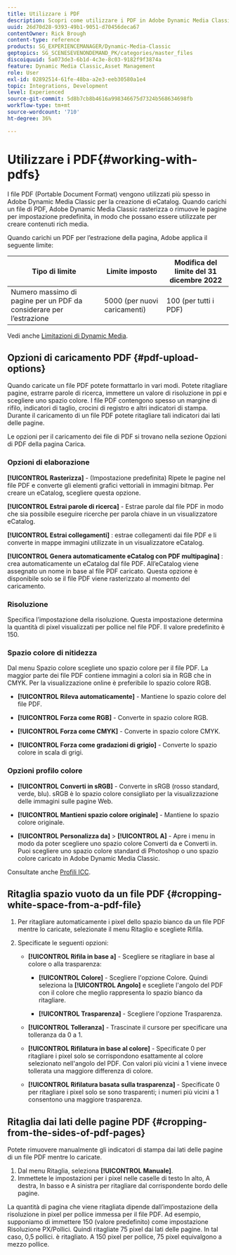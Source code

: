 ```yaml
---
title: Utilizzare i PDF
description: Scopri come utilizzare i PDF in Adobe Dynamic Media Classic.
uuid: 26d70d28-9393-49b1-9051-d70456deca67
contentOwner: Rick Brough
content-type: reference
products: SG_EXPERIENCEMANAGER/Dynamic-Media-Classic
geptopics: SG_SCENESEVENONDEMAND_PK/categories/master_files
discoiquuid: 5a073de3-6b1d-4c3e-8c03-9182f9f3874a
feature: Dynamic Media Classic,Asset Management
role: User
exl-id: 02892514-61fe-48ba-a2e3-eeb30580a1e4
topic: Integrations, Development
level: Experienced
source-git-commit: 5d8b7cb8b4616a998346675d7324b568634698fb
workflow-type: tm+mt
source-wordcount: '710'
ht-degree: 36%

---
```


# Utilizzare i PDF{#working-with-pdfs}

I file PDF (Portable Document Format) vengono utilizzati più spesso in Adobe Dynamic Media Classic per la creazione di eCatalog. Quando carichi un file di PDF, Adobe Dynamic Media Classic rasterizza o rimuove le pagine per impostazione predefinita, in modo che possano essere utilizzate per creare contenuti rich media.

Quando carichi un PDF per l’estrazione della pagina, Adobe applica il seguente limite:

| Tipo di limite | Limite imposto | Modifica del limite del 31 dicembre 2022 |
| --- | --- | --- |
| Numero massimo di pagine per un PDF da considerare per l’estrazione | 5000 (per nuovi caricamenti) | 100 (per tutti i PDF) |

Vedi anche [Limitazioni di Dynamic Media](/help/using/limitations.md).

## Opzioni di caricamento PDF {#pdf-upload-options}

Quando caricate un file PDF potete formattarlo in vari modi. Potete ritagliare pagine, estrarre parole di ricerca, immettere un valore di risoluzione in ppi e scegliere uno spazio colore. I file PDF contengono spesso un margine di rifilo, indicatori di taglio, crocini di registro e altri indicatori di stampa. Durante il caricamento di un file PDF potete ritagliare tali indicatori dai lati delle pagine.

Le opzioni per il caricamento dei file di PDF si trovano nella sezione Opzioni di PDF della pagina Carica.

### Opzioni di elaborazione

**[!UICONTROL Rasterizza]** - (Impostazione predefinita) Ripete le pagine nel file PDF e converte gli elementi grafici vettoriali in immagini bitmap. Per creare un eCatalog, scegliere questa opzione.

**[!UICONTROL Estrai parole di ricerca]** - Estrae parole dal file PDF in modo che sia possibile eseguire ricerche per parola chiave in un visualizzatore eCatalog.

**[!UICONTROL Estrai collegamenti]** : estrae collegamenti dai file PDF e li converte in mappe immagini utilizzate in un visualizzatore eCatalog.

**[!UICONTROL Genera automaticamente eCatalog con PDF multipagina]** : crea automaticamente un eCatalog dal file PDF. All’eCatalog viene assegnato un nome in base al file PDF caricato. Questa opzione è disponibile solo se il file PDF viene rasterizzato al momento del caricamento.

### Risoluzione

Specifica l’impostazione della risoluzione. Questa impostazione determina la quantità di pixel visualizzati per pollice nel file PDF. Il valore predefinito è 150.

### Spazio colore di nitidezza

Dal menu Spazio colore scegliete uno spazio colore per il file PDF. La maggior parte dei file PDF contiene immagini a colori sia in RGB che in CMYK. Per la visualizzazione online è preferibile lo spazio colore RGB.

* **[!UICONTROL Rileva automaticamente]** - Mantiene lo spazio colore del file PDF.

* **[!UICONTROL Forza come RGB]** - Converte in spazio colore RGB.

* **[!UICONTROL Forza come CMYK]** - Converte in spazio colore CMYK.

* **[!UICONTROL Forza come gradazioni di grigio]** - Converte lo spazio colore in scala di grigi.

### Opzioni profilo colore

* **[!UICONTROL Converti in sRGB]** - Converte in sRGB (rosso standard, verde, blu). sRGB è lo spazio colore consigliato per la visualizzazione delle immagini sulle pagine Web.

* **[!UICONTROL Mantieni spazio colore originale]** - Mantiene lo spazio colore originale.

* **[!UICONTROL Personalizza da]** > **[!UICONTROL A]** - Apre i menu in modo da poter scegliere uno spazio colore Converti da e Converti in. Puoi scegliere uno spazio colore standard di Photoshop o uno spazio colore caricato in Adobe Dynamic Media Classic.

Consultate anche [Profili ICC](/help/using/icc-profiles.md#icc_profiles).

## Ritaglia spazio vuoto da un file PDF {#cropping-white-space-from-a-pdf-file}

1. Per ritagliare automaticamente i pixel dello spazio bianco da un file PDF mentre lo caricate, selezionate il menu Ritaglio e scegliete Rifila.
1. Specificate le seguenti opzioni:

   * **[!UICONTROL Rifila in base a]** - Scegliere se ritagliare in base al colore o alla trasparenza:

      * **[!UICONTROL Colore]** - Scegliere l&#39;opzione Colore. Quindi seleziona la **[!UICONTROL Angolo]** e scegliete l&#39;angolo del PDF con il colore che meglio rappresenta lo spazio bianco da ritagliare.

      * **[!UICONTROL Trasparenza]** - Scegliere l&#39;opzione Trasparenza.

   * **[!UICONTROL Tolleranza]** - Trascinate il cursore per specificare una tolleranza da 0 a 1.

   * **[!UICONTROL Rifilatura in base al colore]** - Specificate 0 per ritagliare i pixel solo se corrispondono esattamente al colore selezionato nell&#39;angolo del PDF. Con valori più vicini a 1 viene invece tollerata una maggiore differenza di colore. 

   * **[!UICONTROL Rifilatura basata sulla trasparenza]** - Specificate 0 per ritagliare i pixel solo se sono trasparenti; i numeri più vicini a 1 consentono una maggiore trasparenza.

## Ritaglia dai lati delle pagine PDF {#cropping-from-the-sides-of-pdf-pages}

Potete rimuovere manualmente gli indicatori di stampa dai lati delle pagine di un file PDF mentre lo caricate.

1. Dal menu Ritaglia, seleziona **[!UICONTROL Manuale]**.
1. Immettete le impostazioni per i pixel nelle caselle di testo In alto, A destra, In basso e A sinistra per ritagliare dal corrispondente bordo delle pagine.

La quantità di pagina che viene ritagliata dipende dall’impostazione della risoluzione in pixel per pollice immessa per il file PDF. Ad esempio, supponiamo di immettere 150 (valore predefinito) come impostazione Risoluzione PX/Pollici. Quindi ritagliate 75 pixel dai lati delle pagine. In tal caso, 0,5 pollici. è ritagliato. A 150 pixel per pollice, 75 pixel equivalgono a mezzo pollice.
